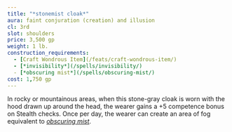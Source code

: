 ```yaml
---
title: "*stonemist cloak*"
aura: faint conjuration (creation) and illusion
cl: 3rd
slot: shoulders
price: 3,500 gp
weight: 1 lb.
construction_requirements:
  - [Craft Wondrous Item](/feats/craft-wondrous-item/)
  - [*invisibility*](/spells/invisibility/)
  - [*obscuring mist*](/spells/obscuring-mist/)
cost: 1,750 gp
---
```


In rocky or mountainous areas, when this stone-gray cloak is worn with the hood drawn up around the head, the wearer gains a +5 competence bonus on Stealth checks. Once per day, the wearer can create an area of fog equivalent to [*obscuring mist*](/spells/obscuring-mist/).


